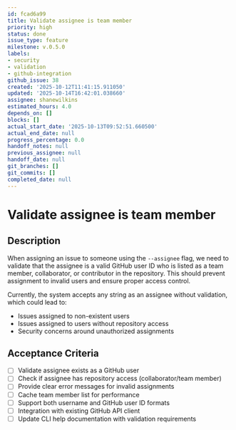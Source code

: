 ```yaml
---
id: fcad6a99
title: Validate assignee is team member
priority: high
status: done
issue_type: feature
milestone: v.0.5.0
labels:
- security
- validation
- github-integration
github_issue: 38
created: '2025-10-12T11:41:15.911050'
updated: '2025-10-14T16:42:01.038660'
assignee: shanewilkins
estimated_hours: 4.0
depends_on: []
blocks: []
actual_start_date: '2025-10-13T09:52:51.660500'
actual_end_date: null
progress_percentage: 0.0
handoff_notes: null
previous_assignee: null
handoff_date: null
git_branches: []
git_commits: []
completed_date: null
---
```


# Validate assignee is team member

## Description

When assigning an issue to someone using the `--assignee` flag, we need to validate that the assignee is a valid GitHub user ID who is listed as a team member, collaborator, or contributor in the repository. This should prevent assignment to invalid users and ensure proper access control.

Currently, the system accepts any string as an assignee without validation, which could lead to:
- Issues assigned to non-existent users
- Issues assigned to users without repository access
- Security concerns around unauthorized assignments

## Acceptance Criteria

- [ ] Validate assignee exists as a GitHub user
- [ ] Check if assignee has repository access (collaborator/team member)
- [ ] Provide clear error messages for invalid assignments
- [ ] Cache team member list for performance
- [ ] Support both username and GitHub user ID formats
- [ ] Integration with existing GitHub API client
- [ ] Update CLI help documentation with validation requirements